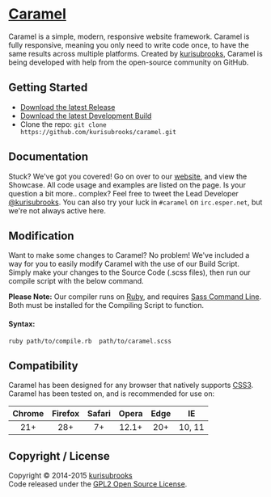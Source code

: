 # [Caramel](http://caramel.ga)
Caramel is a simple, modern, responsive website framework. Caramel is fully responsive, meaning you only need to write code once, to have the same results across multiple platforms. Created by [kurisubrooks](https://kurisubrooks.com), Caramel is being developed with help from the open-source community on GitHub.

## Getting Started
- [Download the latest Release](https://github.com/kurisubrooks/caramel/releases)
- [Download the latest Development Build](https://github.com/kurisubrooks/caramel/archive/master.zip)
- Clone the repo: ```git clone https://github.com/kurisubrooks/caramel.git```

## Documentation
Stuck? We've got you covered! Go on over to our [website](http://caramel.ga/), and view the Showcase. All code usage and examples are listed on the page. Is your question a bit more.. complex? Feel free to tweet the Lead Developer [@kurisubrooks](http://twitter.com/kurisubrooks). You can also try your luck in `#caramel` on `irc.esper.net`, but we're not always active here.

## Modification
Want to make some changes to Caramel? No problem! We've included a way for you to easily modify Caramel with the use of our Build Script. Simply make your changes to the Source Code (.scss files), then run our compile script with the below command.

**Please Note:** Our compiler runs on [Ruby](https://www.ruby-lang.org/), and requires [Sass Command Line](http://sass-lang.com/install). Both must be installed for the Compiling Script to function.

#### Syntax:

```shell
ruby path/to/compile.rb  path/to/caramel.scss
```

## Compatibility
Caramel has been designed for any browser that natively supports [CSS3](https://html5test.com/). Caramel has been tested on, and is recommended for use on:

Chrome | Firefox | Safari | Opera | Edge | IE
:----: | :-----: | :----: | :---: | :--: | :-:
  21+  |   28+   |   7+   | 12.1+ |  20+ | 10, 11

## Copyright / License

Copyright &copy; 2014-2015 [kurisubrooks](https://kurisubrooks.com/)    
Code released under the [GPL2 Open Source License](https://github.com/kurisubrooks/caramel/blob/master/LICENSE.md).
